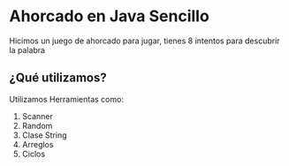 # Ahorcado en Java Sencillo
Hicimos un juego de ahorcado para jugar, tienes 8 intentos para descubrir la palabra

## ¿Qué utilizamos?
Utilizamos Herramientas como:
1. Scanner
2. Random
3. Clase String
4. Arreglos
5. Ciclos

